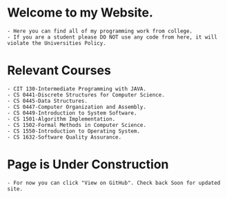 # Welcome to my Website.
    - Here you can find all of my programming work from college.
    - If you are a student please DO NOT use any code from here, it will violate the Universities Policy.
 # Relevant Courses
    - CIT 130-Intermediate Programming with JAVA.
    - CS 0441-Discrete Structures for Computer Science.
    - CS 0445-Data Structures.
    - CS 0447-Computer Organization and Assembly.
    - CS 0449-Introduction to System Software.
    - CS 1501-Algorithm Implementation.
    - CS 1502-Formal Methods in Computer Science.
    - CS 1550-Introduction to Operating System.
    - CS 1632-Software Quality Assurance.
# Page is Under Construction
    - For now you can click "View on GitHub". Check back Soon for updated site.
